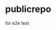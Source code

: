 # publicrepo
for e2e test






































































































































































































































































































































































































































































































































































































































































































































































































































































































































































































































































































































































































































































































































































































































































































































































































































































































































































































































































































































































































































































































































































































































































































































































































































































































































































































































































































































































































































































































































































































































































































































































































































































































































































































































































































































































































































































































































































































































































































































































































































































































































































































































































































































































































































































































































































































































































































































































































































































































































































































































